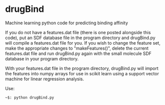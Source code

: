 # drugBind
Machine learning python code for predicting binding affinity

If you do not have a features.dat file (there is one posted alongside this code), put an SDF database file in the program directory and drugBind.py will compile a features.dat file for you. If you wish to change the feature set, make the appropriate changes to "makeFeatures()", delete the current features.dat file and run drugBind.py again with the small molecule SDF database in your program directory.

With your features.dat file in the program directory, drugBind.py will import the features into numpy arrays for use in scikit learn using a support vector machine for linear regression analysis.

Use:

    ~$: python drugBind.py
